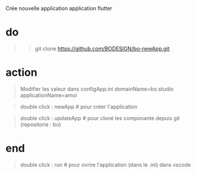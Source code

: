 # 
Crée nouvelle application application  flutter

# do 
>> git clone https://github.com/BODESIGN/bo-newApp.git

# action
> Modifier les valeur dans configApp.ini
  domainName=bo.studio
  applicationName=amoi
  
> double click : newApp  # pour créer l'application

> double click : updateApp  # pour cloné les componante depuis git (repositorie : bo)


# end
> double click : run  # pour ovrire l'application (dans le .ini) dans vscode 
 

